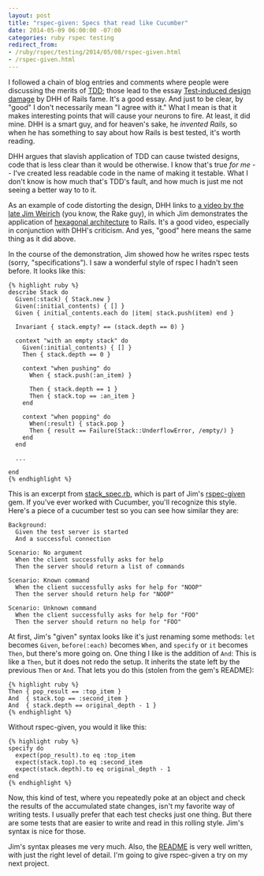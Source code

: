 ```yaml
---
layout: post
title: "rspec-given: Specs that read like Cucumber"
date: 2014-05-09 06:00:00 -07:00
categories: ruby rspec testing
redirect_from:
- /ruby/rspec/testing/2014/05/08/rspec-given.html
- /rspec-given.html
---
```


I followed a chain of blog entries and comments where people were
discussing the merits of [TDD][2]; those lead to the essay
[Test-induced design damage][1] by DHH of Rails fame.  It's a good
essay.  And just to be clear, by "good" I don't necessarily mean "I
agree with it."  What I mean is that it makes interesting points that
will cause your neurons to fire.  At least, it did mine.  DHH is a
smart guy, and for heaven's sake, he _invented Rails_, so when he has
something to say about how Rails is best tested, it's worth reading.

DHH argues that slavish application of TDD can cause twisted designs,
code that is less clear than it would be otherwise.  I know that's
true _for me_ -- I've created less readable code in the name of making
it testable.  What I don't know is how much that's TDD's fault, and
how much is just me not seeing a better way to to it.

As an example of code distorting the design, DHH links to [a video by
the late Jim Weirich][3] (you know, the Rake guy), in which Jim
demonstrates the application of [hexagonal architecture][4] to Rails.
It's a good video, especially in conjunction with DHH's criticism.
And yes, "good" here means the same thing as it did above.

In the course of the demonstration, Jim showed how he writes rspec
tests (sorry, "specifications").  I saw a wonderful style of rspec I
hadn't seen before.  It looks like this:

    {% highlight ruby %}
    describe Stack do
      Given(:stack) { Stack.new }
      Given(:initial_contents) { [] }
      Given { initial_contents.each do |item| stack.push(item) end }
    
      Invariant { stack.empty? == (stack.depth == 0) }
    
      context "with an empty stack" do
        Given(:initial_contents) { [] }
        Then { stack.depth == 0 }
    
        context "when pushing" do
          When { stack.push(:an_item) }
    
          Then { stack.depth == 1 }
          Then { stack.top == :an_item }
        end
    
        context "when popping" do
          When(:result) { stack.pop }
          Then { result == Failure(Stack::UnderflowError, /empty/) }
        end
      end

      ...

    end
    {% endhighlight %}

This is an excerpt from [stack_spec.rb][5], which is part of Jim's
[rspec-given][6] gem.  If you've ever worked with Cucumber, you'll
recognize this style.  Here's a piece of a cucumber test so you can
see how similar they are:

    Background:
      Given the test server is started
      And a successful connection
  
    Scenario: No argument
      When the client successfully asks for help
      Then the server should return a list of commands
  
    Scenario: Known command
      When the client successfully asks for help for "NOOP"
      Then the server should return help for "NOOP"
  
    Scenario: Unknown command
      When the client successfully asks for help for "FOO"
      Then the server should return no help for "FOO"

At first, Jim's "given" syntax looks like it's just renaming some
methods: `let` becomes `Given`, `before(:each)` becomes `When`, and
`specify` or `it` becomes `Then`, but there's more going on.  One
thing I like is the addition of `And`: This is like a `Then`, but it
does not redo the setup.  It inherits the state left by the previous
`Then` or `And`.  That lets you do this (stolen from the gem's
README):

    {% highlight ruby %}
    Then { pop_result == :top_item }
    And  { stack.top == :second_item }
    And  { stack.depth == original_depth - 1 }
    {% endhighlight %}

Without rspec-given, you would it like this:

    {% highlight ruby %}
    specify do
      expect(pop_result).to eq :top_item
      expect(stack.top).to eq :second_item
      expect(stack.depth).to eq original_depth - 1
    end
    {% endhighlight %}

Now, this kind of test, where you repeatedly poke at an object and
check the results of the accumulated state changes, isn't my favorite
way of writing tests.  I usually prefer that each test checks just one
thing.  But there are some tests that are easier to write and read in
this rolling style.  Jim's syntax is nice for those.

Jim's syntax pleases me very much.  Also, the [README][6] is very well
written, with just the right level of detail.  I'm going to give
rspec-given a try on my next project.

[1]: http://david.heinemeierhansson.com/2014/test-induced-design-damage.html
[2]: http://en.wikipedia.org/wiki/Test-driven_development
[3]: https://www.youtube.com/watch?v=tg5RFeSfBM4
[4]: http://alistair.cockburn.us/Hexagonal+architecture
[5]: https://github.com/jimweirich/rspec-given/blob/2fd1771f25deaaf9cb58e619ff80bfdb3ddaabe0/examples/stack/stack_spec.rb
[6]: https://github.com/jimweirich/rspec-given
